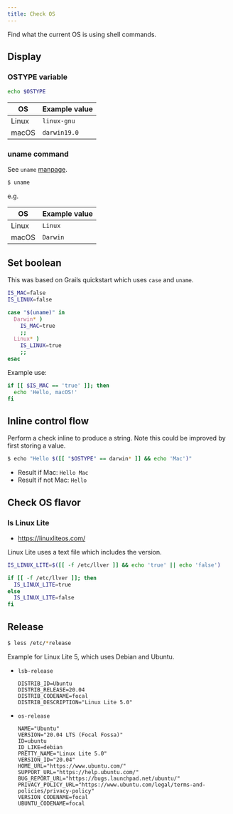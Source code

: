 ```yaml
---
title: Check OS
---
```


Find what the current OS is using shell commands.


## Display

### OSTYPE variable

```sh
echo $OSTYPE
```

| OS    | Example value |
| ----- | ------------- |
| Linux | `linux-gnu`   |
| macOS | `darwin19.0`  |

### uname command

See `uname` [manpage](https://ss64.com/osx/uname.html).

```sh
$ uname
```

e.g.

| OS    | Example value |
| ----- | ------------- |
| Linux | `Linux`       |
| macOS | `Darwin`      |


## Set boolean

This was based on Grails quickstart which uses `case` and `uname`.

```sh
IS_MAC=false
IS_LINUX=false

case "$(uname)" in
  Darwin* )
    IS_MAC=true
    ;;
  Linux* )
    IS_LINUX=true
    ;;
esac
```

Example use:

```sh
if [[ $IS_MAC == 'true' ]]; then
  echo 'Hello, macOS!'
fi
```


## Inline control flow

Perform a check inline to produce a string. Note this could be improved by first storing a value.

```sh
$ echo "Hello $([[ "$OSTYPE" == darwin* ]] && echo 'Mac')"
```

- Result if Mac: `Hello Mac`
- Result if not Mac: `Hello`


## Check OS flavor

### Is Linux Lite

- https://linuxliteos.com/

Linux Lite uses a text file which includes the version.

```sh
IS_LINUX_LITE=$([[ -f /etc/llver ]] && echo 'true' || echo 'false')
```

```sh
if [[ -f /etc/llver ]]; then
  IS_LINUX_LITE=true
else
  IS_LINUX_LITE=false
fi
```

## Release

```sh
$ less /etc/*release
```

Example for Linux Lite 5, which uses Debian and Ubuntu.

- `lsb-release`
    ```
    DISTRIB_ID=Ubuntu
    DISTRIB_RELEASE=20.04
    DISTRIB_CODENAME=focal
    DISTRIB_DESCRIPTION="Linux Lite 5.0"
    ```
- `os-release`
    ```
    NAME="Ubuntu"
    VERSION="20.04 LTS (Focal Fossa)"
    ID=ubuntu
    ID_LIKE=debian
    PRETTY_NAME="Linux Lite 5.0"
    VERSION_ID="20.04"
    HOME_URL="https://www.ubuntu.com/"
    SUPPORT_URL="https://help.ubuntu.com/"
    BUG_REPORT_URL="https://bugs.launchpad.net/ubuntu/"
    PRIVACY_POLICY_URL="https://www.ubuntu.com/legal/terms-and-policies/privacy-policy"
    VERSION_CODENAME=focal
    UBUNTU_CODENAME=focal
    ```
